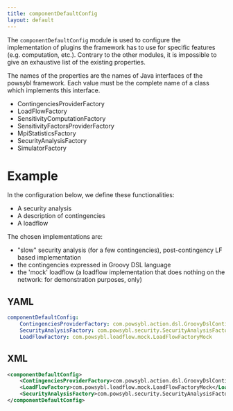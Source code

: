 ```yaml
---
title: componentDefaultConfig
layout: default
---
```


The `componentDefaultConfig` module is used to configure the implementation of plugins the framework has to use for
specific features (e.g. computation, etc.). Contrary to the other modules, it is impossible to give an exhaustive list of the
existing properties.

The names of the properties are the names of Java interfaces of the powsybl framework. Each value must be the complete name
of a class which implements this interface.
- ContingenciesProviderFactory
- LoadFlowFactory
- SensitivityComputationFactory
- SensitivityFactorsProviderFactory
- MpiStatisticsFactory
- SecurityAnalysisFactory
- SimulatorFactory

# Example
In the configuration below, we define these functionalities:
 - A security analysis
 - A description of contingencies
 - A loadflow

The chosen implementations are:
 - "slow" security analysis (for a few contingencies), post-contingency LF based implementation
 - the contingencies expressed in Groovy DSL language
 - the 'mock' loadflow (a loadflow implementation that does nothing on the network: for demonstration purposes, only)

## YAML
```yaml
componentDefaultConfig:
    ContingenciesProviderFactory: com.powsybl.action.dsl.GroovyDslContingenciesProviderFactory
    SecurityAnalysisFactory: com.powsybl.security.SecurityAnalysisFactoryImpl
    LoadFlowFactory: com.powsybl.loadflow.mock.LoadFlowFactoryMock
```

## XML
```xml
<componentDefaultConfig>
    <ContingenciesProviderFactory>com.powsybl.action.dsl.GroovyDslContingenciesProviderFactory</ContingenciesProviderFactory>
    <LoadFlowFactory>com.powsybl.loadflow.mock.LoadFlowFactoryMock</LoadFlowFactory>
    <SecurityAnalysisFactory>com.powsybl.security.SecurityAnalysisFactoryImpl</SecurityAnalysisFactory>
</componentDefaultConfig>

```
